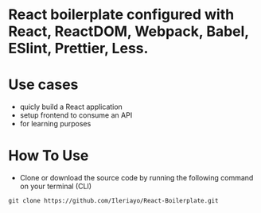 # React boilerplate configured with React, ReactDOM, Webpack, Babel, ESlint, Prettier, Less.

# Use cases
- quicly build a React application
- setup frontend to consume an API
- for learning purposes

# How To Use
- Clone or download the source code by running the following command on your terminal (CLI)
```
git clone https://github.com/Ileriayo/React-Boilerplate.git
```
